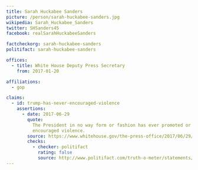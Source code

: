 ```yaml
---
title: Sarah Huckabee Sanders
picture: /person/sarah-huckabee-sanders.jpg
wikipedia: Sarah_Huckabee_Sanders
twitter: SHSanders45
facebook: realSarahHuckabeeSanders

factcheckorg: sarah-huckabee-sanders
politifact: sarah-huckabee-sanders

offices:
  - title: White House Deputy Press Secretary
    from: 2017-01-20

affiliations:
  - gop

claims:
  - id: trump-has-never-encouraged-violence
    assertions:
      - date: 2017-06-29
        quote:
          The President in no way form or fashion has ever promoted or
          encouraged violence.
        source: https://www.whitehouse.gov/the-press-office/2017/06/29/press-briefing-principal-deputy-press-secretary-sarah-sanders-and
        checks:
          - checker: politifact
            rating: false
            source: http://www.politifact.com/truth-o-meter/statements/2017/jul/05/sarah-huckabee-sanders/has-donald-trump-never-promoted-or-encouraged-viol/
---
```

